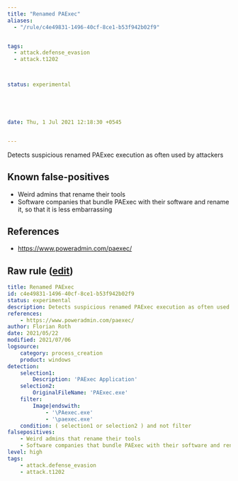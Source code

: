 ```yaml
---
title: "Renamed PAExec"
aliases:
  - "/rule/c4e49831-1496-40cf-8ce1-b53f942b02f9"


tags:
  - attack.defense_evasion
  - attack.t1202



status: experimental





date: Thu, 1 Jul 2021 12:18:30 +0545


---
```


Detects suspicious renamed PAExec execution as often used by attackers

<!--more-->


## Known false-positives

* Weird admins that rename their tools
* Software companies that bundle PAExec with their software and rename it, so that it is less embarrassing



## References

* https://www.poweradmin.com/paexec/


## Raw rule ([edit](https://github.com/SigmaHQ/sigma/edit/master/rules/windows/process_creation/proc_creation_win_susp_renamed_paexec.yml))
```yaml
title: Renamed PAExec
id: c4e49831-1496-40cf-8ce1-b53f942b02f9
status: experimental
description: Detects suspicious renamed PAExec execution as often used by attackers
references:
    - https://www.poweradmin.com/paexec/
author: Florian Roth
date: 2021/05/22
modified: 2021/07/06
logsource:
    category: process_creation
    product: windows
detection:
    selection1:
        Description: 'PAExec Application'
    selection2:
        OriginalFileName: 'PAExec.exe'
    filter:
        Image|endswith: 
            - '\PAexec.exe'
            - '\paexec.exe'
    condition: ( selection1 or selection2 ) and not filter
falsepositives:
    - Weird admins that rename their tools
    - Software companies that bundle PAExec with their software and rename it, so that it is less embarrassing 
level: high
tags:
    - attack.defense_evasion 
    - attack.t1202 
```
